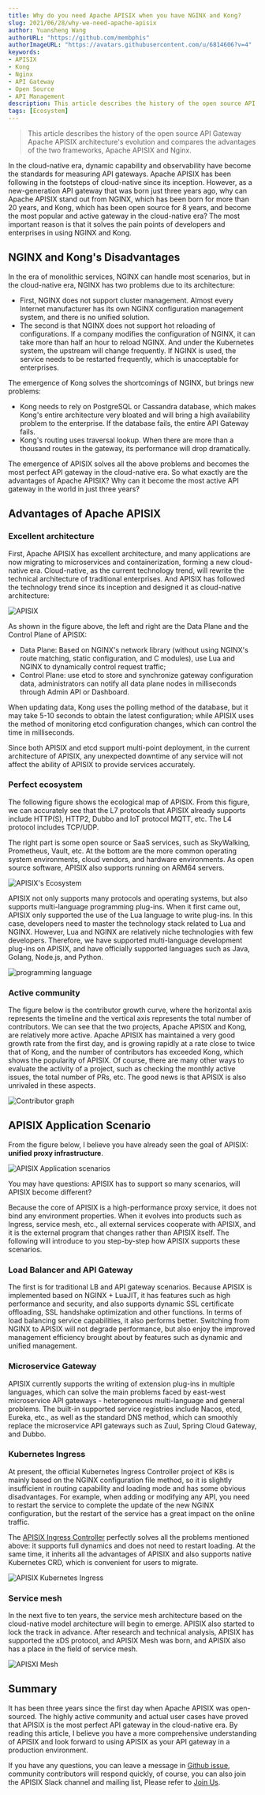 ```yaml
---
title: Why do you need Apache APISIX when you have NGINX and Kong?
slug: 2021/06/28/why-we-need-apache-apisix
author: Yuansheng Wang
authorURL: "https://github.com/membphis"
authorImageURL: "https://avatars.githubusercontent.com/u/6814606?v=4"
keywords:
- APISIX
- Kong
- Nginx
- API Gateway
- Open Source
- API Management
description: This article describes the history of the open source API Gateway Apache APISIX architecture's evolution and compares the advantages of the two frameworks, Apache APISIX and Nginx.
tags: [Ecosystem]
---
```


> This article describes the history of the open source API Gateway Apache APISIX architecture's evolution and compares the advantages of the two frameworks, Apache APISIX and Nginx.

<!--truncate-->

In the cloud-native era, dynamic capability and observability have become the standards for measuring API gateways. Apache APISIX has been following in the footsteps of cloud-native since its inception. However, as a new-generation API gateway that was born just three years ago, why can Apache APISIX stand out from NGINX, which has been born for more than 20 years, and Kong, which has been open source for 8 years, and become the most popular and active gateway in the cloud-native era? The most important reason is that it solves the pain points of developers and enterprises in using NGINX and Kong.

## NGINX and Kong's Disadvantages

In the era of monolithic services, NGINX can handle most scenarios, but in the cloud-native era, NGINX has two problems due to its architecture:

- First, NGINX does not support cluster management. Almost every Internet manufacturer has its own NGINX configuration management system, and there is no unified solution.
- The second is that NGINX does not support hot reloading of configurations. If a company modifies the configuration of NGINX, it can take more than half an hour to reload NGINX. And under the Kubernetes system, the upstream will change frequently. If NGINX is used, the service needs to be restarted frequently, which is unacceptable for enterprises.

The emergence of Kong solves the shortcomings of NGINX, but brings new problems:

- Kong needs to rely on PostgreSQL or Cassandra database, which makes Kong's entire architecture very bloated and will bring a high availability problem to the enterprise. If the database fails, the entire API Gateway fails.
- Kong's routing uses traversal lookup. When there are more than a thousand routes in the gateway, its performance will drop dramatically.

The emergence of APISIX solves all the above problems and becomes the most perfect API gateway in the cloud-native era. So what exactly are the advantages of Apache APISIX? Why can it become the most active API gateway in the world in just three years?

## Advantages of Apache APISIX

### Excellent architecture

First, Apache APISIX has excellent architecture, and many applications are now migrating to microservices and containerization, forming a new cloud-native era. Cloud-native, as the current technology trend, will rewrite the technical architecture of traditional enterprises. And APISIX has followed the technology trend since its inception and designed it as cloud-native architecture:

![APISIX](https://static.apiseven.com/2022/blog/0729/1.png)

As shown in the figure above, the left and right are the Data Plane and the Control Plane of APISIX:

- Data Plane: Based on NGINX's network library (without using NGINX's route matching, static configuration, and C modules), use Lua and NGINX to dynamically control request traffic;
- Control Plane: use etcd to store and synchronize gateway configuration data, administrators can notify all data plane nodes in milliseconds through Admin API or Dashboard.

When updating data, Kong uses the polling method of the database, but it may take 5-10 seconds to obtain the latest configuration; while APISIX uses the method of monitoring etcd configuration changes, which can control the time in milliseconds.

Since both APISIX and etcd support multi-point deployment, in the current architecture of APISIX, any unexpected downtime of any service will not affect the ability of APISIX to provide services accurately.

### Perfect ecosystem

The following figure shows the ecological map of APISIX. From this figure, we can accurately see that the L7 protocols that APISIX already supports include HTTP(S), HTTP2, Dubbo and IoT protocol MQTT, etc. The L4 protocol includes TCP/UDP.

The right part is some open source or SaaS services, such as SkyWalking, Prometheus, Vault, etc. At the bottom are the more common operating system environments, cloud vendors, and hardware environments. As open source software, APISIX also supports running on ARM64 servers.

![APISIX's Ecosystem](https://static.apiseven.com/2022/blog/0729/2.PNG)

APISIX not only supports many protocols and operating systems, but also supports multi-language programming plug-ins. When it first came out, APISIX only supported the use of the Lua language to write plug-ins. In this case, developers need to master the technology stack related to Lua and NGINX. However, Lua and NGINX are relatively niche technologies with few developers. Therefore, we have supported multi-language development plug-ins on APISIX, and have officially supported languages such as Java, Golang, Node.js, and Python.

![programming language](https://static.apiseven.com/2022/blog/0729/3.png)

### Active community

The figure below is the contributor growth curve, where the horizontal axis represents the timeline and the vertical axis represents the total number of contributors. We can see that the two projects, Apache APISIX and Kong, are relatively more active. Apache APISIX has maintained a very good growth rate from the first day, and is growing rapidly at a rate close to twice that of Kong, and the number of contributors has exceeded Kong, which shows the popularity of APISIX. Of course, there are many other ways to evaluate the activity of a project, such as checking the monthly active issues, the total number of PRs, etc. The good news is that APISIX is also unrivaled in these aspects.

![Contributor graph](https://static.apiseven.com/2022/blog/0729/4.png)

## APISIX Application Scenario

From the figure below, I believe you have already seen the goal of APISIX: **unified proxy infrastructure**.

![APISIX Application scenarios](https://static.apiseven.com/2022/blog/0729/5.png)

You may have questions: APISIX has to support so many scenarios, will APISIX become different?

Because the core of APISIX is a high-performance proxy service, it does not bind any environment properties. When it evolves into products such as Ingress, service mesh, etc., all external services cooperate with APISIX, and it is the external program that changes rather than APISIX itself. The following will introduce to you step-by-step how APISIX supports these scenarios.

### Load Balancer and API Gateway

The first is for traditional LB and API gateway scenarios. Because APISIX is implemented based on NGINX + LuaJIT, it has features such as high performance and security, and also supports dynamic SSL certificate offloading, SSL handshake optimization and other functions. In terms of load balancing service capabilities, it also performs better. Switching from NGINX to APISIX will not degrade performance, but also enjoy the improved management efficiency brought about by features such as dynamic and unified management.

### Microservice Gateway

APISIX currently supports the writing of extension plug-ins in multiple languages, which can solve the main problems faced by east-west microservice API gateways - heterogeneous multi-language and general problems. The built-in supported service registries include Nacos, etcd, Eureka, etc., as well as the standard DNS method, which can smoothly replace the microservice API gateways such as Zuul, Spring Cloud Gateway, and Dubbo.

### Kubernetes Ingress

At present, the official Kubernetes Ingress Controller project of K8s is mainly based on the NGINX configuration file method, so it is slightly insufficient in routing capability and loading mode and has some obvious disadvantages. For example, when adding or modifying any API, you need to restart the service to complete the update of the new NGINX configuration, but the restart of the service has a great impact on the online traffic.

The [APISIX Ingress Controller](https://apisix.apache.org/zh/docs/ingress-controller/getting-started/) perfectly solves all the problems mentioned above: it supports full dynamics and does not need to restart loading. At the same time, it inherits all the advantages of APISIX and also supports native Kubernetes CRD, which is convenient for users to migrate.

![APISIX Kubernetes Ingress](https://static.apiseven.com/2022/blog/0729/6.png)

### Service mesh

In the next five to ten years, the service mesh architecture based on the cloud-native model architecture will begin to emerge. APISIX also started to lock the track in advance. After research and technical analysis, APISIX has supported the xDS protocol, and APISIX Mesh was born, and APISIX also has a place in the field of service mesh.

![APISXI Mesh](https://static.apiseven.com/2022/blog/0729/7.png)

## Summary

It has been three years since the first day when Apache APISIX was open-sourced. The highly active community and actual user cases have proved that APISIX is the most perfect API gateway in the cloud-native era. By reading this article, I believe you have a more comprehensive understanding of APISIX and look forward to using APISIX as your API gateway in a production environment.

If you have any questions, you can leave a message in [Github issue](https://github.com/apache/apisix/issues), community contributors will respond quickly, of course, you can also join the APISIX Slack channel and mailing list, Please refer to [Join Us](https://apisix.apache.org/docs/general/join/).
